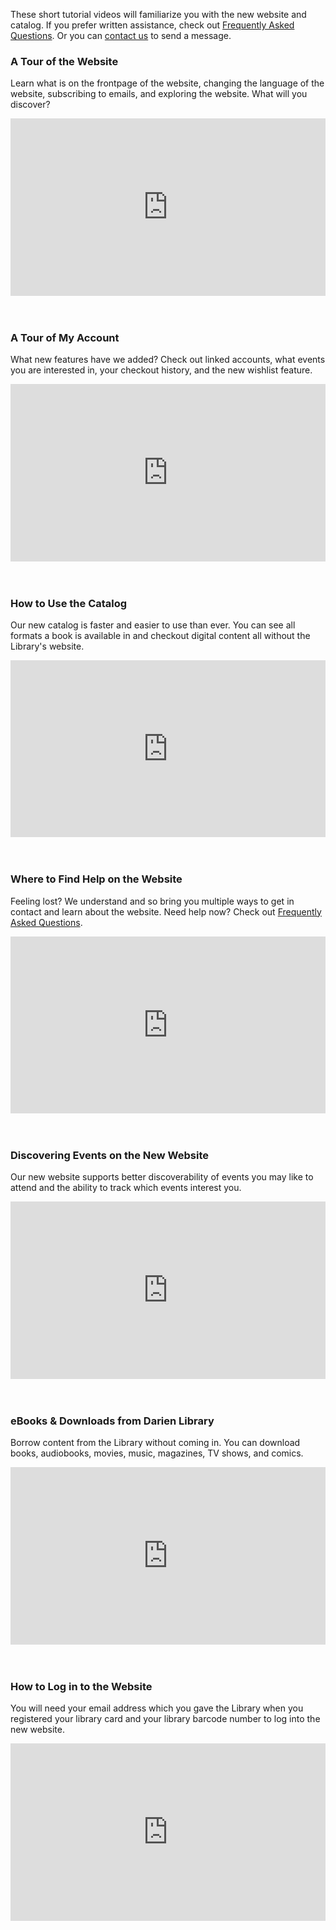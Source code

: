 <div class="row margin-bottom-30">
<div class="col-md-6">

These short tutorial videos will familiarize you with the new website and catalog. If you prefer written assistance, check out [Frequently Asked Questions](/faqs "Frequently Asked Questions"). Or you can [contact us](/contact "Contact us") to send a message. 

</div>
</div>

<div class="row">
<div class="col-md-6">

### A Tour of the Website
Learn what is on the frontpage of the website, changing the language of the website, subscribing to emails, and exploring the website. What will you discover? 

<style>.embed-container { position: relative; padding-bottom: 56.25%; height: 0; overflow: hidden; max-width: 100%; } .embed-container iframe, .embed-container object, .embed-container embed { position: absolute; top: 0; left: 0; width: 100%; height: 100%; }</style><div class='embed-container'><iframe src='https://player.vimeo.com/video/168831127' frameborder='0' webkitAllowFullScreen mozallowfullscreen allowFullScreen></iframe></div>
<br />
<br />

### A Tour of My Account
What new features have we added? Check out linked accounts, what events you are interested in, your checkout history, and the new wishlist feature. 

<style>.embed-container { position: relative; padding-bottom: 56.25%; height: 0; overflow: hidden; max-width: 100%; } .embed-container iframe, .embed-container object, .embed-container embed { position: absolute; top: 0; left: 0; width: 100%; height: 100%; }</style><div class='embed-container'><iframe src='https://player.vimeo.com/video/168831123' frameborder='0' webkitAllowFullScreen mozallowfullscreen allowFullScreen></iframe></div>
<br />
<br />

### How to Use the Catalog
Our new catalog is faster and easier to use than ever. You can see all formats a book is available in and checkout digital content all without the Library's website. 

<style>.embed-container { position: relative; padding-bottom: 56.25%; height: 0; overflow: hidden; max-width: 100%; } .embed-container iframe, .embed-container object, .embed-container embed { position: absolute; top: 0; left: 0; width: 100%; height: 100%; }</style><div class='embed-container'><iframe src='https://player.vimeo.com/video/168831118' frameborder='0' webkitAllowFullScreen mozallowfullscreen allowFullScreen></iframe></div>
<br />
<br />

### Where to Find Help on the Website
Feeling lost? We understand and so bring you multiple ways to get in contact and learn about the website. Need help now? Check out [Frequently Asked Questions](/faqs "Frequently Asked Questions"). 

<style>.embed-container { position: relative; padding-bottom: 56.25%; height: 0; overflow: hidden; max-width: 100%; } .embed-container iframe, .embed-container object, .embed-container embed { position: absolute; top: 0; left: 0; width: 100%; height: 100%; }</style><div class='embed-container'><iframe src='https://player.vimeo.com/video/168831121' frameborder='0' webkitAllowFullScreen mozallowfullscreen allowFullScreen></iframe></div>
<br />
<br />

</div>
<div class="col-md-6">

### Discovering Events on the New Website
Our new website supports better discoverability of events you may like to attend and the ability to track which events interest you.

<style>.embed-container { position: relative; padding-bottom: 56.25%; height: 0; overflow: hidden; max-width: 100%; } .embed-container iframe, .embed-container object, .embed-container embed { position: absolute; top: 0; left: 0; width: 100%; height: 100%; }</style><div class='embed-container'><iframe src='https://player.vimeo.com/video/168831117' frameborder='0' webkitAllowFullScreen mozallowfullscreen allowFullScreen></iframe></div>
<br />
<br />

### eBooks & Downloads from Darien Library
Borrow content from the Library without coming in. You can download books, audiobooks, movies, music, magazines, TV shows, and comics.

<style>.embed-container { position: relative; padding-bottom: 56.25%; height: 0; overflow: hidden; max-width: 100%; } .embed-container iframe, .embed-container object, .embed-container embed { position: absolute; top: 0; left: 0; width: 100%; height: 100%; }</style><div class='embed-container'><iframe src='https://player.vimeo.com/video/168831116' frameborder='0' webkitAllowFullScreen mozallowfullscreen allowFullScreen></iframe></div>
<br />
<br />

### How to Log in to the Website
You will need your email address which you gave the Library when you registered your library card and your library barcode number to log into the new website. 

<style>.embed-container { position: relative; padding-bottom: 56.25%; height: 0; overflow: hidden; max-width: 100%; } .embed-container iframe, .embed-container object, .embed-container embed { position: absolute; top: 0; left: 0; width: 100%; height: 100%; }</style><div class='embed-container'><iframe src='https://player.vimeo.com/video/168831122' frameborder='0' webkitAllowFullScreen mozallowfullscreen allowFullScreen></iframe></div>

</div>
</div>
